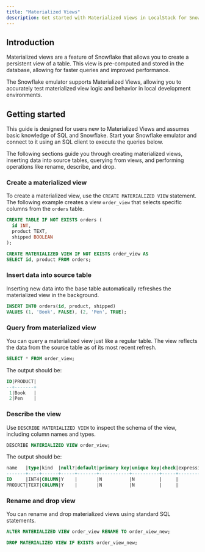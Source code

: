 ```yaml
---
title: "Materialized Views"
description: Get started with Materialized Views in LocalStack for Snowflake
---
```


## Introduction

Materialized views are a feature of Snowflake that allows you to create a persistent view of a table. This view is pre-computed and stored in the database, allowing for faster queries and improved performance.

The Snowflake emulator supports Materialized Views, allowing you to accurately test materialized view logic and behavior in local development environments.

## Getting started

This guide is designed for users new to Materialized Views and assumes basic knowledge of SQL and Snowflake. Start your Snowflake emulator and connect to it using an SQL client to execute the queries below.

The following sections guide you through creating materialized views, inserting data into source tables, querying from views, and performing operations like rename, describe, and drop.

### Create a materialized view

To create a materialized view, use the `CREATE MATERIALIZED VIEW` statement. The following example creates a view `order_view` that selects specific columns from the `orders` table.

```sql 
CREATE TABLE IF NOT EXISTS orders (
  id INT,
  product TEXT,
  shipped BOOLEAN
);

CREATE MATERIALIZED VIEW IF NOT EXISTS order_view AS
SELECT id, product FROM orders;
```

### Insert data into source table

Inserting new data into the base table automatically refreshes the materialized view in the background.

```sql 
INSERT INTO orders(id, product, shipped)
VALUES (1, 'Book', FALSE), (2, 'Pen', TRUE);
```

### Query from materialized view

You can query a materialized view just like a regular table. The view reflects the data from the source table as of its most recent refresh.

```sql
SELECT * FROM order_view;
```

The output should be:

```sql 
ID|PRODUCT|
--+-------+
 1|Book   |
 2|Pen    |
```

### Describe the view

Use `DESCRIBE MATERIALIZED VIEW` to inspect the schema of the view, including column names and types.

```sql
DESCRIBE MATERIALIZED VIEW order_view;
```

The output should be:

```sql 
name   |type|kind  |null?|default|primary key|unique key|check|expression|comment|policy name|privacy domain|
-------+----+------+-----+-------+-----------+----------+-----+----------+-------+-----------+--------------+
ID     |INT4|COLUMN|Y    |       |N          |N         |     |          |       |           |              |
PRODUCT|TEXT|COLUMN|Y    |       |N          |N         |     |          |       |           |              |
```

### Rename and drop view

You can rename and drop materialized views using standard SQL statements.

```sql
ALTER MATERIALIZED VIEW order_view RENAME TO order_view_new;

DROP MATERIALIZED VIEW IF EXISTS order_view_new;
```
